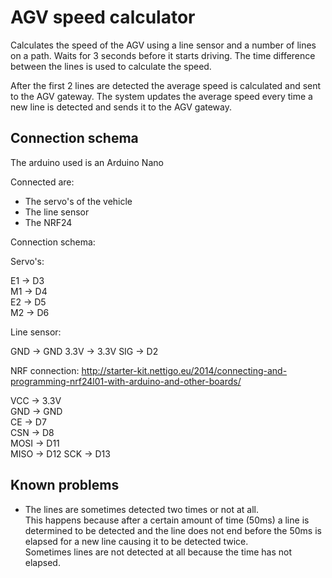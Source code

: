 # AGV speed calculator
Calculates the speed of the AGV using a line sensor and a number of lines on a path. Waits for 3 seconds before it starts driving.
The time difference between the lines is used to calculate the speed.

After the first 2 lines are detected the average speed is calculated and sent to the AGV gateway.
The system updates the average speed every time a new line is detected and sends it to the AGV gateway.

## Connection schema
The arduino used is an Arduino Nano

Connected are: 
* The servo's of the vehicle
* The line sensor
* The NRF24

Connection schema:  

Servo's:  

E1 -> D3  
M1 -> D4  
E2 -> D5  
M2 -> D6  

Line sensor:

GND -> GND
3.3V -> 3.3V
SIG -> D2

NRF connection:
http://starter-kit.nettigo.eu/2014/connecting-and-programming-nrf24l01-with-arduino-and-other-boards/

VCC -> 3.3V  
GND -> GND  
CE -> D7  
CSN -> D8  
MOSI -> D11  
MISO -> D12 
SCK -> D13

## Known problems
* The lines are sometimes detected two times or not at all.  
This happens because after a certain amount of time (50ms) a line is determined to be detected and the line does not end before the 50ms is elapsed for a new line causing it to be detected twice.  
Sometimes lines are not detected at all because the time has not elapsed.
